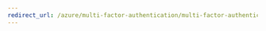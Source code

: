 ```yaml
---
redirect_url: /azure/multi-factor-authentication/multi-factor-authentication-get-started-portal
---
```

